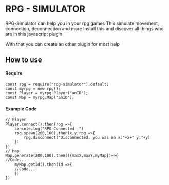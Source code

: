 # RPG - SIMULATOR

RPG-Simulator can help you in your rpg games
This simulate movement, connection, deconnection and more
Install this and discover all things who are in this javascript plugin

With that you can create an other plugin for most help

## How to use
#### Require
```
const rpg = require("rpg-simulator").default;
const myrpg = new rpg();
const Player = myrpg.Player("anID");
const Map = myrpg.Map("anID");
```
#### Example Code
```
// Player
Player.connect().then(rpg =>{
    console.log("RPG Connected !")
    rpg.spawn(200,100).then(x,y,rpg =>{
        rpg.disconnect("Disconnected, you was on x:"+x+" y:"+y)
    })
})
// Map
Map.generate(200,100).then(({maxX,maxY,myMap})=>{
//Code...
    myMap.getId().then(id =>{
    //Code...
    })
})

```